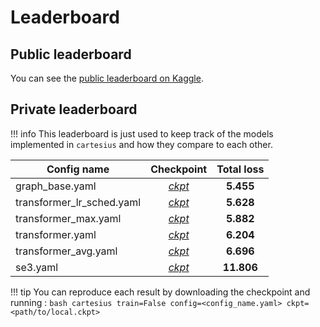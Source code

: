 # Leaderboard

## Public leaderboard

You can see the [public leaderboard on Kaggle](https://www.kaggle.com/c/cartesius/leaderboard).

## Private leaderboard

!!! info
    This leaderboard is just used to keep track of the models implemented in `cartesius` and how they compare to each other.

| Config name                   |                                                           Checkpoint                                                          | Total loss |
| ----------------------------- | :---------------------------------------------------------------------------------------------------------------------------: | :--------: |
| graph_base.yaml  |  [*ckpt*](https://github.com/TeamSPWK/cartesius/releases/download/untagged-d0f96c06e59f279bfe4a/graph_base.ckpt) |  **5.455** |
| transformer_lr_sched.yaml | [*ckpt*](https://github.com/TeamSPWK/cartesius/releases/download/untagged-d0f96c06e59f279bfe4a/transformer_lr_sched.ckpt) |  **5.628**  |
| transformer_max.yaml | [*ckpt*](https://github.com/TeamSPWK/cartesius/releases/download/untagged-d0f96c06e59f279bfe4a/transformer_max.ckpt) |  **5.882**  |
| transformer.yaml | [*ckpt*](https://github.com/TeamSPWK/cartesius/releases/download/untagged-d0f96c06e59f279bfe4a/transformer.ckpt) |  **6.204**  |
| transformer_avg.yaml | [*ckpt*](https://github.com/TeamSPWK/cartesius/releases/download/untagged-d0f96c06e59f279bfe4a/transformer_avg.ckpt) |  **6.696**   |
| se3.yaml | [*ckpt*](https://github.com/TeamSPWK/cartesius/releases/download/untagged-d0f96c06e59f279bfe4a/se3.ckpt) |    **11.806**   |

!!! tip
    You can reproduce each result by downloading the checkpoint and running :
    ```bash
    cartesius train=False config=<config_name.yaml> ckpt=<path/to/local.ckpt>
    ```
